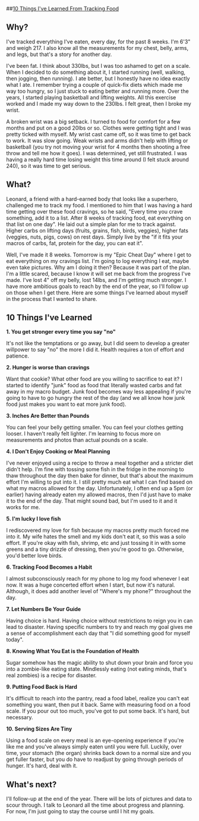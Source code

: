 ##[10 Things I've Learned From Tracking Food](/posts/hello-markdown)
## Why?

I've tracked everything I've eaten, every day, for the past 8 weeks. I'm 6'3" and weigh 217. I also know all the measurements for my chest, belly, arms, and legs, but that's a story for another day.

I've been fat. I think about 330lbs, but I was too ashamed to get on a scale. When I decided to do something about it, I started running (well, walking, then jogging, then running). I ate better, but I honestly have no idea exactly what I ate. I remember trying a couple of quick-fix diets which made me way too hungry, so I just stuck to eating better and running more. Over the years, I started playing basketball and lifting weights. All this exercise worked and I made my way down to the 230lbs. I felt great, then I broke my wrist.

A broken wrist was a big setback. I turned to food for comfort for a few months and put on a good 20lbs or so. Clothes were getting tight and I was pretty ticked with myself. My wrist cast came off, so it was time to get back to work. It was slow going. Weak wrists and arms didn't help with lifting or basketball (you try not moving your wrist for 4 months then shooting a free throw and tell me how it goes). I was determined, yet still frustrated. I was having a really hard time losing weight this time around (I felt stuck around 240), so it was time to get serious.

## What?
Leonard, a friend with a hard-earned body that looks like a superhero, challenged me to track my food. I mentioned to him that I was having a hard time getting over these food cravings, so he said, "Every time you crave something, add it to a list. After 8 weeks of tracking food, eat everything on that list on one day". He laid out a simple plan for me to track against. Higher carbs on lifting days (fruits, grains, fish, birds, veggies), higher fats (veggies, nuts, pigs, cows) on rest days. Simply live by the "if it fits your macros of carbs, fat, protein for the day, you can eat it".

Well, I've made it 8 weeks. Tomorrow is my "Epic Cheat Day" where I get to eat everything on my cravings list. I'm going to log everything I eat, maybe even take pictures. Why am I doing it then? Because it was part of the plan. I'm a little scared, because I know it will set me back from the progress I've made. I've lost 4" off my belly, lost 14lbs, and I'm getting much stronger. I have more ambitious goals to reach by the end of the year, so I'll follow up on those when I get there.
Here are some things I've learned about myself in the process that I wanted to share.

## 10 Things I've Learned

**1.	You get stronger every time you say "no"**

   It's not like the temptations or go away, but I did seem to develop a greater willpower to say "no" the more I did it. Health requires a ton of effort and patience.

**2.	Hunger is worse than cravings**

   Want that cookie? What other food are you willing to sacrifice to eat it? I started to identify "junk" food as food that literally wasted carbs and fat away in my macro budget. Junk food becomes way less appealing if you're going to have to go hungry the rest of the day (and we all know how junk food just makes you want to eat more junk food).

**3.	Inches Are Better than Pounds**

   You can feel your belly getting smaller. You can feel your clothes getting looser. I haven't really felt lighter. I'm learning to focus more on measurements and photos than actual pounds on a scale.


**4.	I Don't Enjoy Cooking or Meal Planning**

   I've never enjoyed using a recipe to throw a meal together and a stricter diet didn't help. I'm fine with tossing some fish in the fridge in the morning to thaw throughout the day then bake for dinner, but that's about the maximum effort I'm willing to put into it. I still pretty much eat what I can find based on what my macros allowed for the day. Unfortunately, I often end up a 5pm (or earlier) having already eaten my allowed macros, then I'd just have to make it to the end of the day. That might sound bad, but I'm used to it and it works for me.

**5.	I'm lucky I love fish**

   I rediscovered my love for fish because my macros pretty much forced me into it. My wife hates the smell and my kids don't eat it, so this was a solo effort. If you're okay with fish, shrimp, etc and just tossing it in with some greens and a tiny drizzle of dressing, then you're good to go. Otherwise, you'd better love birds.

**6.	Tracking Food Becomes a Habit**

   I almost subconsciously reach for my phone to log my food whenever I eat now. It was a huge concerted effort when I start, but now it's natural. Although, it does add another level of "Where's my phone?" throughout the day.

**7.	Let Numbers Be Your Guide**

   Having choice is hard. Having choice without restrictions to reign you in can lead to disaster. Having specific numbers to try and reach my goal gives me a sense of accomplishment each day that "I did something good for myself today".

**8.	Knowing What You Eat is the Foundation of Health**

   Sugar somehow has the magic ability to shut down your brain and force you into a zombie-like eating state. Mindlessly eating (not eating minds, that's real zombies) is a recipe for disaster.

**9.	Putting Food Back is Hard**

   It's difficult to reach into the pantry, read a food label, realize you can't eat something you want, then put it back. Same with measuring food on a food scale. If you pour out too much, you've got to put some back. It's hard, but necessary.

**10.	Serving Sizes Are Tiny**

   Using a food scale on every meal is an eye-opening experience if you're like me and you've always simply eaten until you were full. Luckily, over time, your stomach (the organ) shrinks back down to a normal size and you get fuller faster, but you do have to readjust by going through periods of hunger. It's hard, deal with it.

## What's next?

I'll follow-up at the end of the year. There will be lots of pictures and data to scour through. I talk to Leonard all the time about progress and planning. For now, I'm just going to stay the course until I hit my goals.

